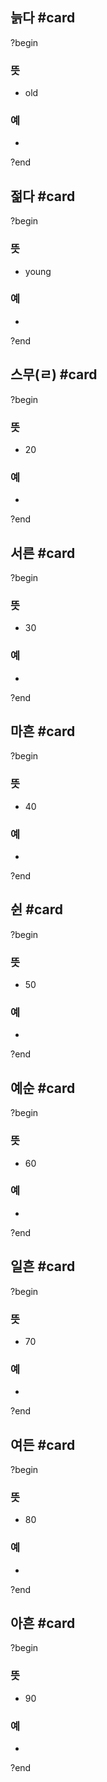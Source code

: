 ## 늙다 #card
?begin
### 뜻
- old
### 예
-
<!--SR:!2025-06-29,5,234-->
?end


## 젊다 #card
?begin
### 뜻
- young
### 예
-
?end


## 스무(ㄹ) #card
?begin
### 뜻
- 20
### 예
-
<!--SR:!2025-08-05,64,272-->
?end


## 서른 #card
?begin
### 뜻
- 30
### 예
-
?end


## 마흔 #card
?begin
### 뜻
- 40
### 예
-
<!--SR:!2025-07-12,20,254-->
?end


## 쉰 #card
?begin
### 뜻
- 50
### 예
-
<!--SR:!2025-06-30,9,254-->
?end


## 예순 #card
?begin
### 뜻
- 60
### 예
-
<!--SR:!2025-07-14,43,252-->
?end


## 일흔 #card
?begin
### 뜻
- 70
### 예
-
<!--SR:!2025-08-15,81,270-->
?end


## 여든 #card
?begin
### 뜻
- 80
### 예
-
?end


## 아흔 #card
?begin
### 뜻
- 90
### 예
-
?end

